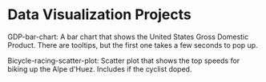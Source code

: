# Data Visualization Projects

GDP-bar-chart: A bar chart that shows the United States Gross Domestic Product. There are tooltips, but the first one takes a few seconds to pop up.

Bicycle-racing-scatter-plot: Scatter plot that shows the top speeds for biking up the Alpe d'Huez. Includes if the cyclist doped.
